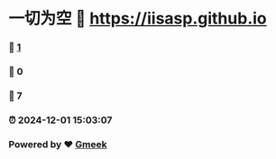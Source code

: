 # 一切为空 :link: https://iisasp.github.io 
### :page_facing_up: [1](https://iisasp.github.io/tag.html) 
### :speech_balloon: 0 
### :hibiscus: 7 
### :alarm_clock: 2024-12-01 15:03:07 
### Powered by :heart: [Gmeek](https://github.com/Meekdai/Gmeek)
